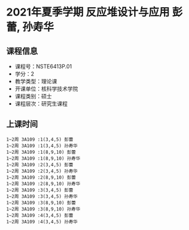 # 2021年夏季学期 反应堆设计与应用 彭蕾, 孙寿华






## 课程信息

- 课程号：NSTE6413P.01
- 学分：2
- 教学类型：理论课
- 开课单位：核科学技术学院
- 课程类别：硕士
- 课程层次：研究生课程

## 上课时间

```
1~2周 3A109 :1(3,4,5) 彭蕾
1~2周 3A109 :1(3,4,5) 孙寿华
1~2周 3A109 :1(8,9,10) 彭蕾
1~2周 3A109 :1(8,9,10) 孙寿华
1~2周 3A109 :2(3,4,5) 彭蕾
1~2周 3A109 :2(3,4,5) 孙寿华
1~2周 3A109 :2(8,9,10) 彭蕾
1~2周 3A109 :2(8,9,10) 孙寿华
1~2周 3A109 :3(3,4,5) 彭蕾
1~2周 3A109 :3(3,4,5) 孙寿华
1~2周 3A109 :3(8,9,10) 彭蕾
1~2周 3A109 :3(8,9,10) 孙寿华
1~2周 3A109 :4(3,4,5) 彭蕾
1~2周 3A109 :4(3,4,5) 孙寿华
```


